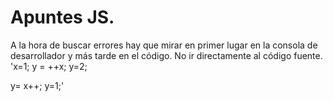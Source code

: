# Apuntes JS.

A la hora de buscar errores hay que mirar en primer lugar en la consola de desarrollador y más tarde en el código. No ir directamente al código fuente.
'x=1;
y = ++x;
y=2;

y= x++;
y=1;'
